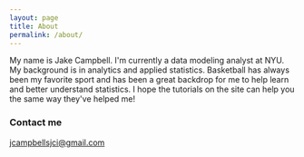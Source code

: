```yaml
---
layout: page
title: About
permalink: /about/
---
```


My name is Jake Campbell. I'm currently a data modeling analyst at NYU. My background is in analytics and applied statistics. Basketball has always been my favorite sport and has been a great backdrop for me to help learn and better understand statistics. I hope the tutorials on the site can help you the same way they've helped me!

### Contact me

[jcampbellsjci@gmail.com](mailto:jcampbellsjci@gmail.com)
